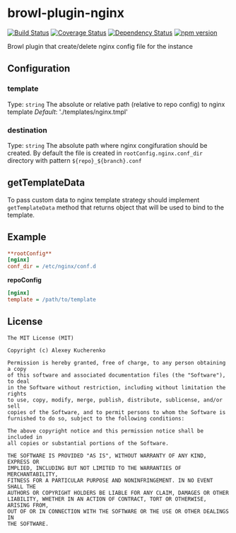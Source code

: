 # browl-plugin-nginx

[![Build Status](https://travis-ci.org/killmenot/browl-plugin-nginx.svg?branch=master)](https://travis-ci.org/killmenot/browl-plugin-nginx) [![Coverage Status](https://coveralls.io/repos/github/killmenot/browl-plugin-nginx/badge.svg?branch=master)](https://coveralls.io/github/killmenot/browl-plugin-nginx?branch=master) [![Dependency Status](https://david-dm.org/killmenot/browl-plugin-nginx.svg)](https://david-dm.org/killmenot/browl-plugin-nginx) [![npm version](https://img.shields.io/npm/v/browl-plugin-nginx.svg)](https://www.npmjs.com/package/browl-plugin-nginx)

Browl plugin that create/delete nginx config file for the instance


## Configuration

### template
Type: `string`
The absolute or relative path (relative to repo config) to nginx template
*Default*: './templates/nginx.tmpl'

### destination
Type: `string`
The absolute path where nginx congifuration should be created. By default the file is created in `rootConfig.nginx.conf_dir` directory with pattern `${repo}_${branch}.conf`


## getTemplateData

To pass custom data to nginx template strategy should implement `getTemplateData` method that returns object that will be used to bind to the template.


## Example

```ini
**rootConfig**
[nginx]
conf_dir = /etc/nginx/conf.d
```

**repoConfig**
```ini
[nginx]
template = /path/to/template
```

## License

    The MIT License (MIT)

    Copyright (c) Alexey Kucherenko

    Permission is hereby granted, free of charge, to any person obtaining a copy
    of this software and associated documentation files (the "Software"), to deal
    in the Software without restriction, including without limitation the rights
    to use, copy, modify, merge, publish, distribute, sublicense, and/or sell
    copies of the Software, and to permit persons to whom the Software is
    furnished to do so, subject to the following conditions:

    The above copyright notice and this permission notice shall be included in
    all copies or substantial portions of the Software.

    THE SOFTWARE IS PROVIDED "AS IS", WITHOUT WARRANTY OF ANY KIND, EXPRESS OR
    IMPLIED, INCLUDING BUT NOT LIMITED TO THE WARRANTIES OF MERCHANTABILITY,
    FITNESS FOR A PARTICULAR PURPOSE AND NONINFRINGEMENT. IN NO EVENT SHALL THE
    AUTHORS OR COPYRIGHT HOLDERS BE LIABLE FOR ANY CLAIM, DAMAGES OR OTHER
    LIABILITY, WHETHER IN AN ACTION OF CONTRACT, TORT OR OTHERWISE, ARISING FROM,
    OUT OF OR IN CONNECTION WITH THE SOFTWARE OR THE USE OR OTHER DEALINGS IN
    THE SOFTWARE.
